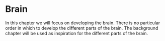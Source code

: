 # Brain
In this chapter we will focus on developing the brain. There is no particular
order in which to develop the different parts of the brain. The background
chapter will be used as inspiration for the different parts of the brain.
